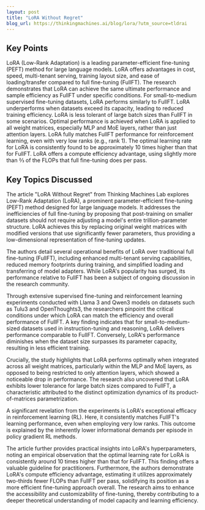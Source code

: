 ```yaml
---
layout: post 
title: "LoRA Without Regret"
blog_url: https://thinkingmachines.ai/blog/lora/?utm_source=tldrai 
---
```




## Key Points

LoRA (Low-Rank Adaptation) is a leading parameter-efficient fine-tuning (PEFT) method for large language models.
LoRA offers advantages in cost, speed, multi-tenant serving, training layout size, and ease of loading/transfer compared to full fine-tuning (FullFT).
The research demonstrates that LoRA can achieve the same ultimate performance and sample efficiency as FullFT under specific conditions.
For small-to-medium supervised fine-tuning datasets, LoRA performs similarly to FullFT.
LoRA underperforms when datasets exceed its capacity, leading to reduced training efficiency.
LoRA is less tolerant of large batch sizes than FullFT in some scenarios.
Optimal performance is achieved when LoRA is applied to all weight matrices, especially MLP and MoE layers, rather than just attention layers.
LoRA fully matches FullFT performance for reinforcement learning, even with very low ranks (e.g., rank 1).
The optimal learning rate for LoRA is consistently found to be approximately 10 times higher than that for FullFT.
LoRA offers a compute efficiency advantage, using slightly more than ⅔ of the FLOPs that full fine-tuning does per pass.

## Key Topics Discussed

The article "LoRA Without Regret" from Thinking Machines Lab explores Low-Rank Adaptation (LoRA), a prominent parameter-efficient fine-tuning (PEFT) method designed for large language models. It addresses the inefficiencies of full fine-tuning by proposing that post-training on smaller datasets should not require adjusting a model's entire trillion-parameter structure. LoRA achieves this by replacing original weight matrices with modified versions that use significantly fewer parameters, thus providing a low-dimensional representation of fine-tuning updates.

The authors detail several operational benefits of LoRA over traditional full fine-tuning (FullFT), including enhanced multi-tenant serving capabilities, reduced memory footprints during training, and simplified loading and transferring of model adapters. While LoRA's popularity has surged, its performance relative to FullFT has been a subject of ongoing discussion in the research community.

Through extensive supervised fine-tuning and reinforcement learning experiments conducted with Llama 3 and Qwen3 models on datasets such as Tulu3 and OpenThoughts3, the researchers pinpoint the critical conditions under which LoRA can match the efficiency and overall performance of FullFT. A key finding indicates that for small-to-medium-sized datasets used in instruction-tuning and reasoning, LoRA delivers performance comparable to FullFT. Conversely, LoRA's performance diminishes when the dataset size surpasses its parameter capacity, resulting in less efficient training.

Crucially, the study highlights that LoRA performs optimally when integrated across all weight matrices, particularly within the MLP and MoE layers, as opposed to being restricted to only attention layers, which showed a noticeable drop in performance. The research also uncovered that LoRA exhibits lower tolerance for large batch sizes compared to FullFT, a characteristic attributed to the distinct optimization dynamics of its product-of-matrices parametrization.

A significant revelation from the experiments is LoRA's exceptional efficacy in reinforcement learning (RL). Here, it consistently matches FullFT's learning performance, even when employing very low ranks. This outcome is explained by the inherently lower informational demands per episode in policy gradient RL methods.

The article further provides practical insights into LoRA's hyperparameters, noting an empirical observation that the optimal learning rate for LoRA is consistently around 10 times higher than that for FullFT. This finding offers a valuable guideline for practitioners. Furthermore, the authors demonstrate LoRA's compute efficiency advantage, estimating it utilizes approximately two-thirds fewer FLOPs than FullFT per pass, solidifying its position as a more efficient fine-tuning approach overall. The research aims to enhance the accessibility and customizability of fine-tuning, thereby contributing to a deeper theoretical understanding of model capacity and learning efficiency.

